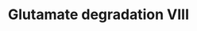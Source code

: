 ---
annotations:
- id: PW:0001388
  parent: classic metabolic pathway
  type: Pathway Ontology
  value: glutamate degradation pathway VIII
authors:
- J.Heckman
- MaintBot
- Christine Chichester
- Egonw
description: ''
last-edited: 2018-04-26
organisms:
- Saccharomyces cerevisiae
redirect_from:
- /index.php/Pathway:WP99
- /instance/WP99
- /instance/WP99_r97070
revision: r97070
schema-jsonld:
- '@context': https://schema.org/
  '@id': https://wikipathways.github.io/pathways/WP99.html
  '@type': Dataset
  creator:
    '@type': Organization
    name: WikiPathways
  description: ''
  keywords:
  - ADP
  - ARG2
  - ARG5,6
  - ARG8
  - ATP
  - Coenzyme A
  - ECM40
  - L-glutamate
  - L-ornithine
  - NADPH
  - acetyl-CoA
  - phosphate
  license: CC0
  name: Glutamate degradation VIII
seo: CreativeWork
title: Glutamate degradation VIII
wpid: WP99
---